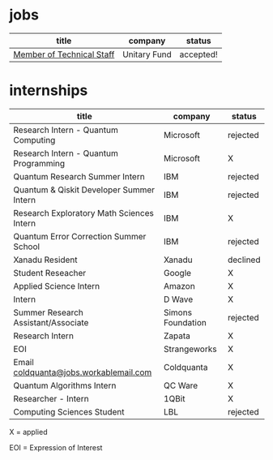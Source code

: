# jobs

| title                                                           | company      | status    |
| --------------------------------------------------------------- | ------------ | --------- |
| [Member of Technical Staff](https://unitary.fund/jobs/mts.html) | Unitary Fund | accepted! |

# internships

| title                                     | company           | status   |
| ----------------------------------------- | ----------------- | -------- |
| Research Intern - Quantum Computing       | Microsoft         | rejected |
| Research Intern - Quantum Programming     | Microsoft         | X        |
| Quantum Research Summer Intern            | IBM               | rejected |
| Quantum & Qiskit Developer Summer Intern  | IBM               | rejected |
| Research Exploratory Math Sciences Intern | IBM               | X        |
| Quantum Error Correction Summer School    | IBM               | rejected |
| Xanadu Resident                           | Xanadu            | declined |
| Student Reseacher                         | Google            | X        |
| Applied Science Intern                    | Amazon            | X        |
| Intern                                    | D Wave            | X        |
| Summer Research Assistant/Associate       | Simons Foundation | rejected |
| Research Intern                           | Zapata            | X        |
| EOI                                       | Strangeworks      | X        |
| Email coldquanta@jobs.workablemail.com    | Coldquanta        | X        |
| Quantum Algorithms Intern                 | QC Ware           | X        |
| Researcher - Intern                       | 1QBit             | X        |
| Computing Sciences Student                | LBL               | rejected |

X = applied

EOI = Expression of Interest
